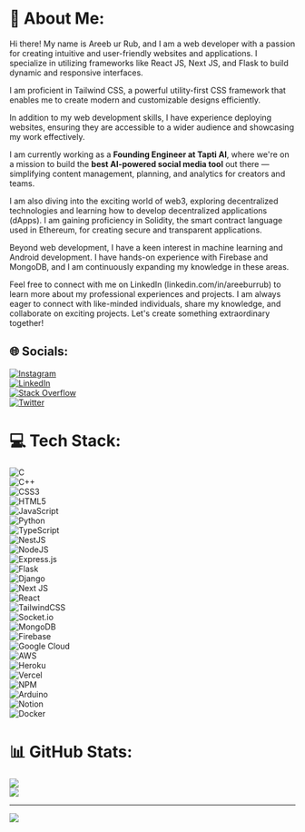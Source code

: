 # 💫 About Me:
Hi there! My name is Areeb ur Rub, and I am a web developer with a passion for creating intuitive and user-friendly websites and applications. I specialize in utilizing frameworks like React JS, Next JS, and Flask to build dynamic and responsive interfaces.

I am proficient in Tailwind CSS, a powerful utility-first CSS framework that enables me to create modern and customizable designs efficiently.

In addition to my web development skills, I have experience deploying websites, ensuring they are accessible to a wider audience and showcasing my work effectively.

I am currently working as a **Founding Engineer at Tapti AI**, where we're on a mission to build the **best AI-powered social media tool** out there — simplifying content management, planning, and analytics for creators and teams.

I am also diving into the exciting world of web3, exploring decentralized technologies and learning how to develop decentralized applications (dApps). I am gaining proficiency in Solidity, the smart contract language used in Ethereum, for creating secure and transparent applications.

Beyond web development, I have a keen interest in machine learning and Android development. I have hands-on experience with Firebase and MongoDB, and I am continuously expanding my knowledge in these areas.

Feel free to connect with me on LinkedIn (linkedin.com/in/areeburrub) to learn more about my professional experiences and projects. I am always eager to connect with like-minded individuals, share my knowledge, and collaborate on exciting projects. Let's create something extraordinary together!

## 🌐 Socials:
[![Instagram](https://img.shields.io/badge/Instagram-%23E4405F.svg?logo=Instagram&logoColor=white)](https://instagram.com/areeb.ur_rub)  
[![LinkedIn](https://img.shields.io/badge/LinkedIn-%230077B5.svg?logo=linkedin&logoColor=white)](https://linkedin.com/in/areeburrub/)  
[![Stack Overflow](https://img.shields.io/badge/-Stackoverflow-FE7A16?logo=stack-overflow&logoColor=white)](https://stackoverflow.com/users/13819826/areeb)  
[![Twitter](https://img.shields.io/badge/Twitter-%231DA1F2.svg?logo=Twitter&logoColor=white)](https://twitter.com/areeburrub)

# 💻 Tech Stack:
![C](https://img.shields.io/badge/c-%2300599C.svg?style=for-the-badge&logo=c&logoColor=white)  
![C++](https://img.shields.io/badge/c++-%2300599C.svg?style=for-the-badge&logo=c%2B%2B&logoColor=white)  
![CSS3](https://img.shields.io/badge/css3-%231572B6.svg?style=for-the-badge&logo=css3&logoColor=white)  
![HTML5](https://img.shields.io/badge/html5-%23E34F26.svg?style=for-the-badge&logo=html5&logoColor=white)  
![JavaScript](https://img.shields.io/badge/javascript-%23323330.svg?style=for-the-badge&logo=javascript&logoColor=%23F7DF1E)  
![Python](https://img.shields.io/badge/python-3670A0?style=for-the-badge&logo=python&logoColor=ffdd54)  
![TypeScript](https://img.shields.io/badge/typescript-%23007ACC.svg?style=for-the-badge&logo=typescript&logoColor=white)  
![NestJS](https://img.shields.io/badge/nestjs-%23E0234E.svg?style=for-the-badge&logo=nestjs&logoColor=white)  
![NodeJS](https://img.shields.io/badge/node.js-6DA55F?style=for-the-badge&logo=node.js&logoColor=white)  
![Express.js](https://img.shields.io/badge/express.js-%23404d59.svg?style=for-the-badge&logo=express&logoColor=%2361DAFB)  
![Flask](https://img.shields.io/badge/flask-%23000.svg?style=for-the-badge&logo=flask&logoColor=white)  
![Django](https://img.shields.io/badge/django-%23092E20.svg?style=for-the-badge&logo=django&logoColor=white)  
![Next JS](https://img.shields.io/badge/Next-black?style=for-the-badge&logo=next.js&logoColor=white)  
![React](https://img.shields.io/badge/react-%2320232a.svg?style=for-the-badge&logo=react&logoColor=%2361DAFB)  
![TailwindCSS](https://img.shields.io/badge/tailwindcss-%2338B2AC.svg?style=for-the-badge&logo=tailwind-css&logoColor=white)  
![Socket.io](https://img.shields.io/badge/Socket.io-black?style=for-the-badge&logo=socket.io&badgeColor=010101)  
![MongoDB](https://img.shields.io/badge/MongoDB-%234ea94b.svg?style=for-the-badge&logo=mongodb&logoColor=white)  
![Firebase](https://img.shields.io/badge/firebase-%23039BE5.svg?style=for-the-badge&logo=firebase)  
![Google Cloud](https://img.shields.io/badge/Google%20Cloud-%234285F4.svg?style=for-the-badge&logo=google-cloud&logoColor=white)  
![AWS](https://img.shields.io/badge/AWS-%23FF9900.svg?style=for-the-badge&logo=amazon-aws&logoColor=white)  
![Heroku](https://img.shields.io/badge/heroku-%23430098.svg?style=for-the-badge&logo=heroku&logoColor=white)  
![Vercel](https://img.shields.io/badge/vercel-%23000000.svg?style=for-the-badge&logo=vercel&logoColor=white)  
![NPM](https://img.shields.io/badge/NPM-%23000000.svg?style=for-the-badge&logo=npm&logoColor=white)  
![Arduino](https://img.shields.io/badge/-Arduino-00979D?style=for-the-badge&logo=Arduino&logoColor=white)  
![Notion](https://img.shields.io/badge/Notion-%23000000.svg?style=for-the-badge&logo=notion&logoColor=white)  
![Docker](https://img.shields.io/badge/docker-%230db7ed.svg?style=for-the-badge&logo=docker&logoColor=white)

# 📊 GitHub Stats:
![](https://github-readme-streak-stats.herokuapp.com/?user=areeburrub&theme=dark&hide_border=false)  
![](https://github-readme-stats.vercel.app/api/top-langs/?username=areeburrub&theme=dark&hide_border=false&include_all_commits=true&count_private=true&layout=compact)

---
[![](https://visitcount.itsvg.in/api?id=areeburrub&icon=0&color=0)](https://visitcount.itsvg.in)
